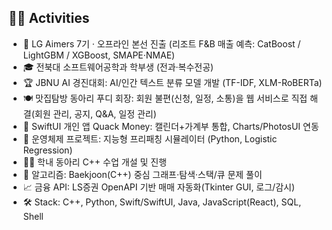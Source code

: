 ## 🧑‍💻 Activities

- 🏅 LG Aimers 7기 · 오프라인 본선 진출 (리조트 F&B 매출 예측: CatBoost / LightGBM / XGBoost, SMAPE·NMAE)
- 🎓 전북대 소프트웨어공학과 학부생 (전과·복수전공)
- 🏆 JBNU AI 경진대회: AI/인간 텍스트 분류 모델 개발 (TF-IDF, XLM-RoBERTa)
- 🍽️ 맛집탐방 동아리 푸디 회장: 회원 불편(신청, 일정, 소통)을 웹 서비스로 직접 해결(회원 관리, 공지, Q&A, 일정 관리)
- 📱 SwiftUI 개인 앱 Quack Money: 캘린더+가계부 통합, Charts/PhotosUI 연동
- 🧪 운영체제 프로젝트: 지능형 프리패칭 시뮬레이터 (Python, Logistic Regression)
- 🧑‍🏫 학내 동아리 C++ 수업 개설 및 진행
- 🧩 알고리즘: Baekjoon(C++) 중심 그래프·탐색·스택/큐 문제 풀이
- 📈 금융 API: LS증권 OpenAPI 기반 매매 자동화(Tkinter GUI, 로그/감시)
- 🛠️ Stack: C++, Python, Swift/SwiftUI, Java, JavaScript(React), SQL, Shell
